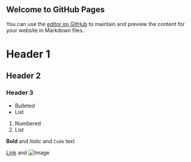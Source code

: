 ## Welcome to GitHub Pages

You can use the [editor on GitHub](https://github.com/GustavoCirigiolli/cafe_teste/edit/main/README.md) to maintain and preview the content for your website in Markdown files.

# Header 1
## Header 2
### Header 3

- Bulleted
- List

1. Numbered
2. List

**Bold** and _Italic_ and `Code` text

[Link](url) and ![Image](src)
```
